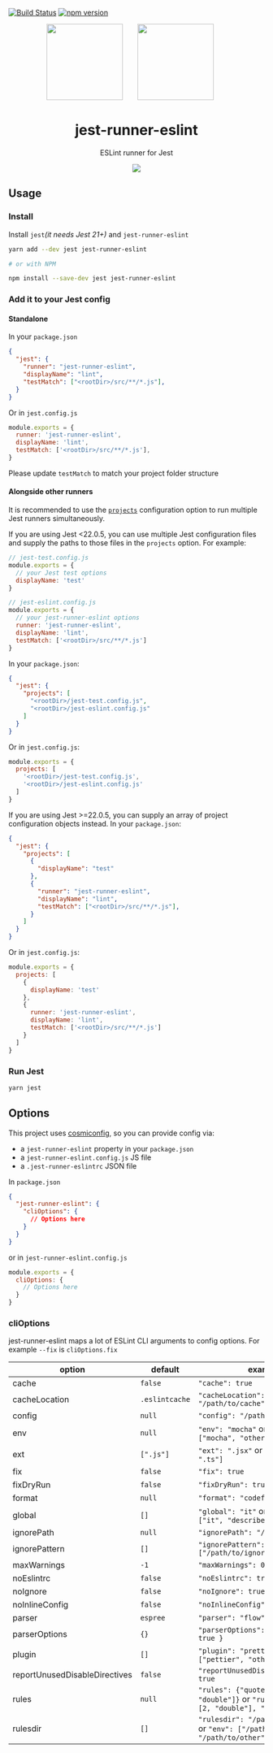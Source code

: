 [![Build Status](https://travis-ci.org/jest-community/jest-runner-eslint.svg?branch=master)](https://travis-ci.org/jest-community/jest-runner-eslint) [![npm version](https://badge.fury.io/js/jest-runner-eslint.svg)](https://badge.fury.io/js/jest-runner-eslint)

<div align="center">
  <!-- replace with accurate logo e.g from https://worldvectorlogo.com/ -->
  <img width="150" height="150" src="https://cdn.worldvectorlogo.com/logos/eslint.svg">
  <a href="https://facebook.github.io/jest/">
    <img width="150" height="150" vspace="" hspace="25" src="https://cdn.worldvectorlogo.com/logos/jest.svg">
  </a>
  <h1>jest-runner-eslint</h1>
  <p>ESLint runner for Jest</p>
</div>

<div align="center">
  <img src="https://user-images.githubusercontent.com/574806/30197438-9681385c-941c-11e7-80a8-2b11f15bd412.gif">
</div>


## Usage

### Install

Install `jest`_(it needs Jest 21+)_ and `jest-runner-eslint`

```bash
yarn add --dev jest jest-runner-eslint

# or with NPM

npm install --save-dev jest jest-runner-eslint

```

### Add it to your Jest config

#### Standalone

In your `package.json`
```json
{
  "jest": {
    "runner": "jest-runner-eslint",
    "displayName": "lint",
    "testMatch": ["<rootDir>/src/**/*.js"],
  }
}
```

Or in `jest.config.js`
```js
module.exports = {
  runner: 'jest-runner-eslint',
  displayName: 'lint',
  testMatch: ['<rootDir>/src/**/*.js'],
}
```

Please update `testMatch` to match your project folder structure

#### Alongside other runners

It is recommended to use the [`projects`](https://facebook.github.io/jest/docs/en/configuration.html#projects-array-string-projectconfig) configuration option to run multiple Jest runners simultaneously.

If you are using Jest <22.0.5, you can use multiple Jest configuration files and supply the paths to those files in the `projects` option. For example:

```js
// jest-test.config.js
module.exports = {
  // your Jest test options
  displayName: 'test'
}

// jest-eslint.config.js
module.exports = {
  // your jest-runner-eslint options
  runner: 'jest-runner-eslint',
  displayName: 'lint',
  testMatch: ['<rootDir>/src/**/*.js']
}
```

In your `package.json`:

```json
{
  "jest": {
    "projects": [
      "<rootDir>/jest-test.config.js",
      "<rootDir>/jest-eslint.config.js"
    ]
  }
}
```

Or in `jest.config.js`:

```js
module.exports = {
  projects: [
    '<rootDir>/jest-test.config.js',
    '<rootDir>/jest-eslint.config.js'
  ]
}
```

If you are using Jest >=22.0.5, you can supply an array of project configuration objects instead. In your `package.json`:

```json
{
  "jest": {
    "projects": [
      {
        "displayName": "test"
      },
      {
        "runner": "jest-runner-eslint",
        "displayName": "lint",
        "testMatch": ["<rootDir>/src/**/*.js"],
      }
    ] 
  }
}
```

Or in `jest.config.js`:

```js
module.exports = {
  projects: [
    {
      displayName: 'test'
    },
    {
      runner: 'jest-runner-eslint',
      displayName: 'lint',
      testMatch: ['<rootDir>/src/**/*.js']
    }
  ]
}
```

### Run Jest
```bash
yarn jest
```


## Options

This project uses [cosmiconfig](https://github.com/davidtheclark/cosmiconfig), so you can provide config via:
* a `jest-runner-eslint` property in your `package.json`
* a `jest-runner-eslint.config.js` JS file
* a `.jest-runner-eslintrc` JSON file


In `package.json`
```json
{
  "jest-runner-eslint": {
    "cliOptions": {
      // Options here
    }
  }
}
```

or in `jest-runner-eslint.config.js`
```js
module.exports = {
  cliOptions: {
    // Options here
  }
}
```


### cliOptions

jest-runner-eslint maps a lot of ESLint CLI arguments to config options. For example `--fix` is `cliOptions.fix`

|option|default|example
|-----|-----|-----|
|cache|`false`|`"cache": true`
|cacheLocation|`.eslintcache`|`"cacheLocation": "/path/to/cache"`
|config|`null`|`"config": "/path/to/config"`
|env|`null`|`"env": "mocha"` or `"env": ["mocha", "other"]`
|ext|`[".js"]`|`"ext": ".jsx"` or `"ext": [".jsx", ".ts"]`
|fix|`false`|`"fix": true`
|fixDryRun|`false`|`"fixDryRun": true`
|format|`null`|`"format": "codeframe"`
|global|`[]`|`"global": "it"` or `"global": ["it", "describe"]`
|ignorePath|`null`|`"ignorePath": "/path/to/ignore"`
|ignorePattern|`[]`|`"ignorePattern": ["/path/to/ignore/*"]`
|maxWarnings|`-1`|`"maxWarnings": 0`
|noEslintrc|`false`|`"noEslintrc": true`
|noIgnore|`false`|`"noIgnore": true`
|noInlineConfig|`false`|`"noInlineConfig": true`
|parser|`espree`|`"parser": "flow"`
|parserOptions|`{}`|`"parserOptions": { "myOption": true }`
|plugin|`[]`|`"plugin": "prettier"` or `"plugin": ["pettier", "other"]`
|reportUnusedDisableDirectives|`false`|`"reportUnusedDisableDirectives": true`
|rules|`null`|`"rules": {"quotes": [2, "double"]}` or `"rules": {"quotes": [2, "double"], "no-console": 2}`
|rulesdir|`[]`|`"rulesdir": "/path/to/rules/dir"` or `"env": ["/path/to/rules/dir", "/path/to/other"]`
